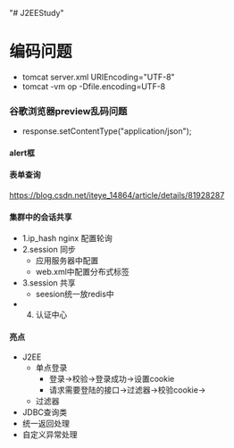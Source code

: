 "# J2EEStudy" 

# 编码问题
- tomcat server.xml    URIEncoding="UTF-8"
- tomcat -vm op     -Dfile.encoding=UTF-8

### 谷歌浏览器preview乱码问题
- response.setContentType("application/json");

#### alert框
#### 表单查询

https://blog.csdn.net/iteye_14864/article/details/81928287
#### 集群中的会话共享
- 1.ip_hash nginx 配置轮询
- 2.session 同步 
  - 应用服务器中配置
  - web.xml中配置分布式标签
- 3.session 共享
  - seesion统一放redis中
- 4. 认证中心
#### 亮点
- J2EE
  - 单点登录
    - 登录->校验->登录成功->设置cookie
    - 请求需要登陆的接口->过滤器->校验cookie->
  - 过滤器
- JDBC查询类
- 统一返回处理
- 自定义异常处理
